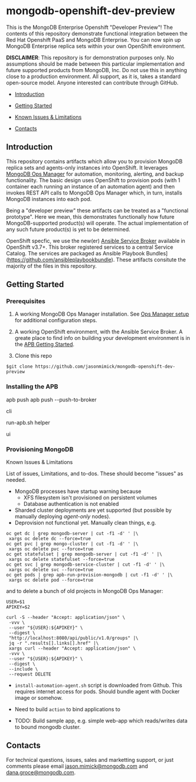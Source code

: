 mongodb-openshift-dev-preview
=============================

This is the MongoDB Enterprise Openshift "Developer Preview"!
The contents of this repository demonstrate functional integration
between the Red Hat Openshift PaaS and MongoDB Enterprise.
You can now spin up MongoDB Enterprise replica sets within
your own OpenShift environment.

**DISCLAIMER**: This repository is for demonstration purposes only.
No assumptions should be made between this particular implementation
and future supported products from MongoDB, Inc. Do not use this in
anything close to a production environment. All support, as it is, takes
a standard open-source model. Anyone interested can contribute
through GitHub.

* [Introduction](#intro)

* [Getting Started](#gs)

* [Known Issues & Limitations](#issues)

<!--* [Technical Details](#td) -->

* [Contacts](#contact)

Introduction <a id="intro"></a>
------------

This repository contains artifacts which allow you to provision
MongoDB replica sets and agents-only instances into OpenShift. It
leverages
[MongoDB Ops Manager](https://www.mongodb.com/products/ops-manager)
for automation, monitoring, alerting, and backup functionality.
The basic design uses OpenShift to provision pods (with 1
container each running an instance of an automation agent)
and then invokes REST API calls to MongoDB Ops Manager which,
in turn, installs MongoDB instances into each pod.

Being a "developer preview" these artifacts can be treated as a
"functional prototype". Here we mean, this demonstrates
functionally how future MongoDB-supported product(s) will
operate. The actual implementation of any such future product(s)
is yet to be determined.

OpenShift specfic, we use the new(er)
[Ansible Service Broker](https://github.com/openshift/ansible-service-broker)
available in OpenShift v3.7+. This broker registered services
to a central Service Catalog. The services are packaged as
Ansible Playbook Bundles](https://github.com/ansibleplaybookbundle).
 These artifacts consitute the majority
of the files in this repository.


Getting Started <a id="gs"></a>
---------------

### Prerequisites

1. A working MongoDB Ops Manager installation. See
[Ops Manager setup](#om-setup) for additional configuration steps.

2. A working OpenShift environment, with the Ansible Service Broker.
A greate place to find info on building your development
environment is in the [APB Getting Started](https://github.com/ansibleplaybookbundle/ansible-playbook-bundle/blob/master/docs/getting_started.md).

3. Clone this repo

```
$git clone https://github.com/jasonmimick/mongodb-openshift-dev-preview
```

### Installing the APB

apb push
apb push --push-to-broker

cli

run-apb.sh helper

ui

### Provisioning MongoDB

Known Issues & Limitations<a id="issues"></a>

List of issues, Limitations, and to-dos. These should become "issues"
as needed.

* MongoDB processes have startup warning because
  * XFS filesystem isn't provisioned on persistent volumes
  * Database authentication is not enabled
* Sharded cluster deployments are yet supported (but possible by
manually deploying *agent-only* nodes).
* Deprovision not functional yet. Manually clean things, e.g.


```
oc get dc | grep mongodb-server | cut -f1 -d' ' |\
 xargs oc delete dc --force=true
oc get pvc | grep mongo-cluster | cut -f1 -d' ' |\
 xargs oc delete pvc --force=true
oc get statefulset | grep mongodb-server | cut -f1 -d' ' |\
 xargs oc delete statefulset --force=true
oc get svc | grep mongodb-service-cluster | cut -f1 -d' ' |\
 xargs oc delete svc --force=true
oc get pods | grep apb-run-provision-mongodb | cut -f1 -d' ' |\
 xargs oc delete pod --force=true
```

and to delete a bunch of old projects in MongoDB Ops Manager:

```
USER=$1
APIKEY=$2

curl -S --header "Accept: application/json" \
 -vvv \
 --user "${USER}:${APIKEY}" \
 --digest \
 "http://localhost:8080/api/public/v1.0/groups" |\
 jq -r ".results[].links[].href" |\
 xargs curl --header "Accept: application/json" \
 -vvv \
 --user "${USER}:${APIKEY}" \
 --digest \
 --include \
 --request DELETE
```

* `install-automation-agent.sh` script is downloaded from Github.
This requires internet access for pods. Should bundle agent with
Docker image or somehow.

* Need to build `action` to bind applications to

* TODO: Build sample app, e.g. simple web-app which reads/writes
data to bound mongodb cluster.


Contacts <a id="contact"></a>
--------

For technical questions, issues, sales and marketting support,
or just comments please email
[jason.mimick@mongodb.com](mailto://jason.mimick@mongodb.com) and
[dana.groce@mongodb.com](mailto://dana.groce@mongodb.com).
